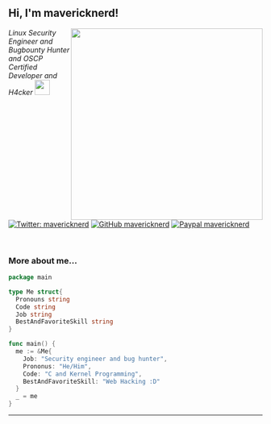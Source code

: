 <h2> Hi, I'm mavericknerd!</h2>
<img align='right' src="https://github-readme-stats.vercel.app/api?username=mavericknerd&show_icons=true&theme=radical" width="380">
<p><em>Linux Security Engineer and Bugbounty Hunter and OSCP Certified <br>
  Developer and H4cker <img src="https://media.giphy.com/media/WUlplcMpOCEmTGBtBW/giphy.gif" width="30"> 
</em></p>

[![Twitter: mavericknerd](https://img.shields.io/twitter/follow/mavericknerd?style=flat-square)](https://twitter.com/mavericknerd)
[![GitHub mavericknerd](https://img.shields.io/github/followers/mavericknerd?label=follow%20github&style=flat-square)](https://github.com/mavericknerd)
[![Paypal mavericknerd](https://img.shields.io/badge/$-support-ff69b4.svg?style=flat)](https://www.paypal.me/mavericknerd)

<br>

### More about me...

```go
package main

type Me struct{
  Pronouns string
  Code string
  Job string
  BestAndFavoriteSkill string
}

func main() {
  me := &Me{
    Job: "Security engineer and bug hunter",
    Prononus: "He/Him",
    Code: "C and Kernel Programming",
    BestAndFavoriteSkill: "Web Hacking :D"
  }
  _ = me
}
```
---
